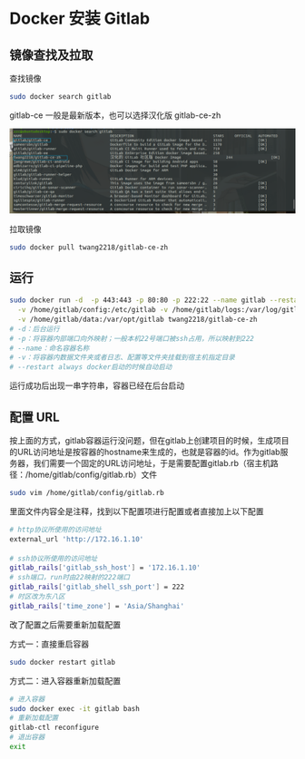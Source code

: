 # Docker 安装 Gitlab

## 镜像查找及拉取

查找镜像

```bash
sudo docker search gitlab
```

gitlab-ce 一般是最新版本，也可以选择汉化版 gitlab-ce-zh

![01](img/003/01.png)

拉取镜像

```bash
sudo docker pull twang2218/gitlab-ce-zh
```



## 运行

```bash
sudo docker run -d  -p 443:443 -p 80:80 -p 222:22 --name gitlab --restart always \
  -v /home/gitlab/config:/etc/gitlab -v /home/gitlab/logs:/var/log/gitlab \
  -v /home/gitlab/data:/var/opt/gitlab twang2218/gitlab-ce-zh
# -d：后台运行
# -p：将容器内部端口向外映射；一般本机22号端口被ssh占用，所以映射到222
# --name：命名容器名称
# -v：将容器内数据文件夹或者日志、配置等文件夹挂载到宿主机指定目录
# --restart always docker启动的时候自动启动
```

运行成功后出现一串字符串，容器已经在后台启动



## 配置 URL

按上面的方式，gitlab容器运行没问题，但在gitlab上创建项目的时候，生成项目的URL访问地址是按容器的hostname来生成的，也就是容器的id。作为gitlab服务器，我们需要一个固定的URL访问地址，于是需要配置gitlab.rb（宿主机路径：/home/gitlab/config/gitlab.rb）文件

```bash
sudo vim /home/gitlab/config/gitlab.rb
```

里面文件内容全是注释，找到以下配置项进行配置或者直接加上以下配置

```bash
# http协议所使用的访问地址
external_url 'http://172.16.1.10'

# ssh协议所使用的访问地址
gitlab_rails['gitlab_ssh_host'] = '172.16.1.10'
# ssh端口，run时由22映射的222端口
gitlab_rails['gitlab_shell_ssh_port'] = 222
# 时区改为东八区
gitlab_rails['time_zone'] = 'Asia/Shanghai'
```

改了配置之后需要重新加载配置

方式一：直接重启容器

```bash
sudo docker restart gitlab
```

方式二：进入容器重新加载配置

```bash
# 进入容器
sudo docker exec -it gitlab bash
# 重新加载配置
gitlab-ctl reconfigure
# 退出容器
exit
```
